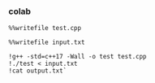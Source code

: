 ### colab

`%%writefile test.cpp`

`%%writefile input.txt`
```batch
!g++ -std=c++17 -Wall -o test test.cpp
!./test < input.txt
!cat output.txt`
```

